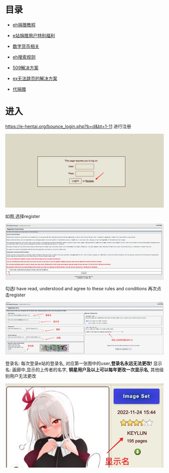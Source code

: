 # 目录

*  [eh捐赠教程](https://github.com/kk9448/ehDonate/blob/main/README.md)

*  [e站捐赠用户特别福利](https://github.com/kk9448/ehDonate/blob/main/eh捐赠用户特别福利.md)

*  [数字货币相关](https://crypto0xpanda.notion.site/513609bac67c4979ab2a5f7c9a49c57b?pvs=4)

*  [eh搜索规则](https://github.com/kk9448/ehDonate/blob/main/eh搜索规则.md)

*  [509解决方案](https://github.com/kk9448/ehDonate/blob/main/ban以及509解决方案.md)

*  [ex无法跳页的解决方案](https://github.com/kk9448/ehDonate/blob/main/ex无法跳页的解决方案.md)

*  [代捐赠](https://github.com/kk9448/ehDonate/blob/main/代捐赠.md)

# 进入
https://e-hentai.org/bounce_login.php?b=d&bt=1-11
进行注册

 ![register](picture/register.jpg)

如图,选择register

 ![aggrement](picture/aggrement.jpg)

勾选I have read, understood and agree to these rules and conditions
再次点击register

 ![Info](picture/Info.jpg)

登录名: 每次登录e站的登录名, 对应第一张图中的user,**登录名永远无法更改!**
显示名: 画廊中,显示的上传者的名字, **铜星用户及以上可以每年更改一次显示名**, 其他级别用户无法更改 

 ![display_name](picture/display_name.jpg)
